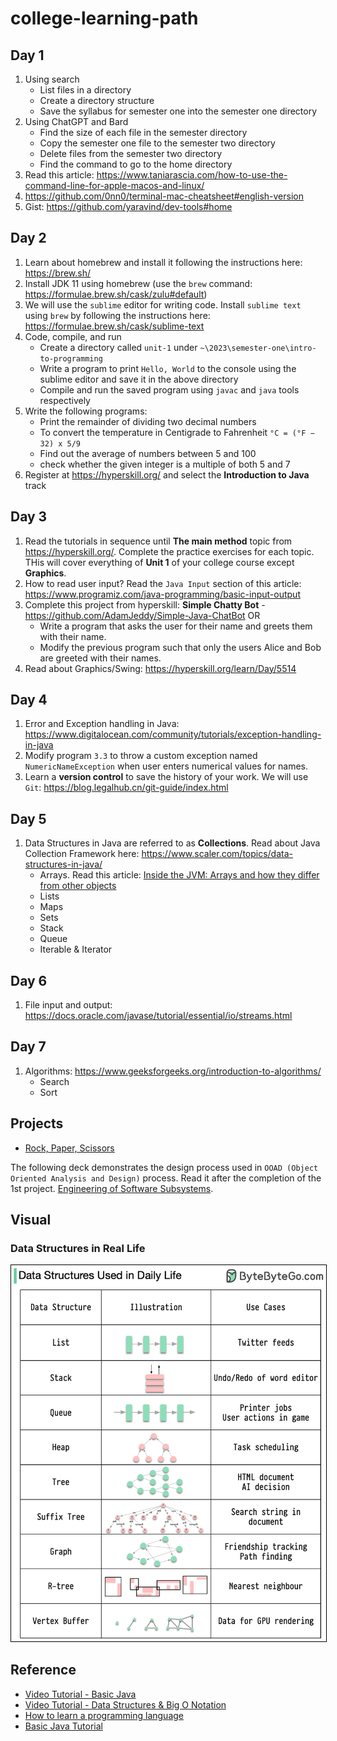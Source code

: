 # college-learning-path

## Day 1

1. Using search
    - List files in a directory
    - Create a directory structure
    - Save the syllabus for semester one into the semester one directory
2. Using ChatGPT and Bard
    - Find the size of each file in the semester directory
    - Copy the semester one file to the semester two directory
    - Delete files from the semester two directory
    - Find the command to go to the home directory
3. Read this article: https://www.taniarascia.com/how-to-use-the-command-line-for-apple-macos-and-linux/
4. https://github.com/0nn0/terminal-mac-cheatsheet#english-version
5. Gist: https://github.com/yaravind/dev-tools#home

## Day 2

1. Learn about homebrew and install it following the instructions here: https://brew.sh/
2. Install JDK 11 using homebrew (use the `brew` command: https://formulae.brew.sh/cask/zulu#default)
3. We will use the `sublime` editor for writing code. Install `sublime text` using `brew` by following the instructions
   here: https://formulae.brew.sh/cask/sublime-text
4. Code, compile, and run
    - Create a directory called `unit-1` under `~\2023\semester-one\intro-to-programming`
    - Write a program to print `Hello, World` to the console using the sublime editor and save it in the above directory
    - Compile and run the saved program using `javac` and `java` tools respectively
5. Write the following programs:
    - Print the remainder of dividing two decimal numbers
    - To convert the temperature in Centigrade to Fahrenheit `°C = (°F − 32) x 5/9`
    - Find out the average of numbers between 5 and 100
    - check whether the given integer is a multiple of both 5 and 7
6. Register at https://hyperskill.org/ and select the **Introduction to Java** track

## Day 3

1. Read the tutorials in sequence until **The main method** topic from https://hyperskill.org/. Complete the practice
   exercises for each topic. THis will cover everything of **Unit 1** of your college course except **Graphics**.
2. How to read user input? Read the `Java Input` section of this
   article: https://www.programiz.com/java-programming/basic-input-output
3. Complete this project from hyperskill: **Simple Chatty Bot** - https://github.com/AdamJeddy/Simple-Java-ChatBot OR
    - Write a program that asks the user for their name and greets them with their name.
    - Modify the previous program such that only the users Alice and Bob are greeted with their names.
4. Read about Graphics/Swing: https://hyperskill.org/learn/Day/5514

## Day 4

1. Error and Exception handling in Java: https://www.digitalocean.com/community/tutorials/exception-handling-in-java
2. Modify program `3.3` to throw a custom exception named `NumericNameException` when user enters numerical values for
   names.
3. Learn a **version control** to save the history of your work. We will
   use `Git`: https://blog.legalhub.cn/git-guide/index.html

## Day 5

1. Data Structures in Java are referred to as **Collections**. Read about Java Collection Framework
   here: https://www.scaler.com/topics/data-structures-in-java/
    - Arrays. Read this article: [Inside the JVM: Arrays and how they differ from other objects](https://blogs.oracle.com/javamagazine/post/java-array-objects?source=:so:tw:or:awr:jav:::&SC=:so:tw:or:awr:jav:::&pcode=)
    - Lists
    - Maps
    - Sets
    - Stack
    - Queue
    - Iterable & Iterator

## Day 6

1. File input and output: https://docs.oracle.com/javase/tutorial/essential/io/streams.html

## Day 7

1. Algorithms: https://www.geeksforgeeks.org/introduction-to-algorithms/
    - Search
    - Sort

## Projects

- [Rock, Paper, Scissors](project-rps/RockPaperScissors.md)

The following deck demonstrates the design process used in `OOAD (Object Oriented Analysis and Design)` process. Read 
it after the completion of the 1st project. [Engineering of Software Subsystems](https://www.clearlaunch.com/programming-nouns-verbs/).

## Visual

### Data Structures in Real Life

<img src="images/datastructure-daily-usage.png" alt="Data Structures in Real Life" width="800" style="border:1px solid black"/>

## Reference

- [Video Tutorial - Basic Java](https://www.youtube.com/watch?v=xk4_1vDrzzo&list=PLZPZq0r_RZON03iKBjYOsOKr1-TD7z2lH&index=2)
- [Video Tutorial - Data Structures & Big O Notation](https://www.youtube.com/watch?v=RBSGKlAvoiM)
- [How to learn a programming language](https://medium.com/@yaravind/how-to-learn-a-programming-language-f62daab0a6cd)
- [Basic Java Tutorial](https://docs.oracle.com/javase/tutorial/java/TOC.html)
